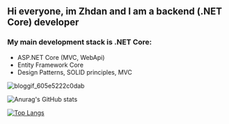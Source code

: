 
## Hi everyone, im Zhdan and I am a backend (.NET Core) developer  

### My main development stack is .NET Core:
 * ASP.NET Core (MVC, WebApi)
 * Entity Framework Core
 * Design Patterns, SOLID principles, MVC


![bloggif_605e5222c0dab](https://user-images.githubusercontent.com/68823930/112694458-15aa1b00-8e8b-11eb-9732-4b9f10e4fd92.gif)



![Anurag's GitHub stats](https://github-readme-stats.vercel.app/api?username=zhdandeveloper&show_icons=true&theme=dark)


[![Top Langs](https://github-readme-stats.vercel.app/api/top-langs/?username=zhdandeveloper&layout=compact&theme=dark)](https://github.com/anuraghazra/github-readme-stats)






